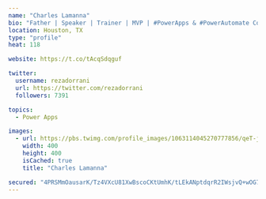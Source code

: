 ```yaml
---
name: "Charles Lamanna"
bio: "Father | Speaker | Trainer | MVP | #PowerApps & #PowerAutomate Community Super User | YouTuber Right-pointing triangle http://youtube.com/c/rezadorrani | Learn - Share - Clockwise rightwards and leftwards open circle arrows"
location: Houston, TX
type: "profile"
heat: 118

website: https://t.co/tAcqSdqguf

twitter:
  username: rezadorrani
  url: https://twitter.com/rezadorrani
  followers: 7391

topics:
  - Power Apps

images:
  - url: https://pbs.twimg.com/profile_images/1063114045270777856/qeT-jpWr_400x400.jpg
    width: 400
    height: 400
    isCached: true
    title: "Charles Lamanna"

secured: "4PRSMmOausarK/Tz4VXcU81XwBscoCKtUmhK/tLEkANptdqrR2IWsjvQ+wOG7LWYqmiEnSMzu9zxTKRP5b/UBKCT0qTRE9tQWuzVSAmEeSX6SiW2iX0PEgGCY5vVL1NUkJOV7XR/rRJaMnkb0AHtKY7u6mJ0cEcL4o5Q5DgIWhoDcu2K8jSF6jW7eZekwL1sauFF/+h+60Gv+B2alSko6joE01AuiL/hy79MIKt4QBUZ/ICy4Hk5+s5zHTZ4DN2kktYJLyD9dy/BopsxQ/53Y/yjIamqTqFyppSEkzodBDOWBk3dmkEtg+is0Z88AWcX20Ptkjv5VPmgh9TOb8sWO6VhoRspqDfAHxXCo8jaTyYVID8qw3EY0TFwdzdcWVwUPXnSlkDiHowRH10/yq+wkYoFS/9TdDVhrKT9zFklgQ0=;pz1uXIgcT4MnzsYfFpA2Pg=="
---
```


